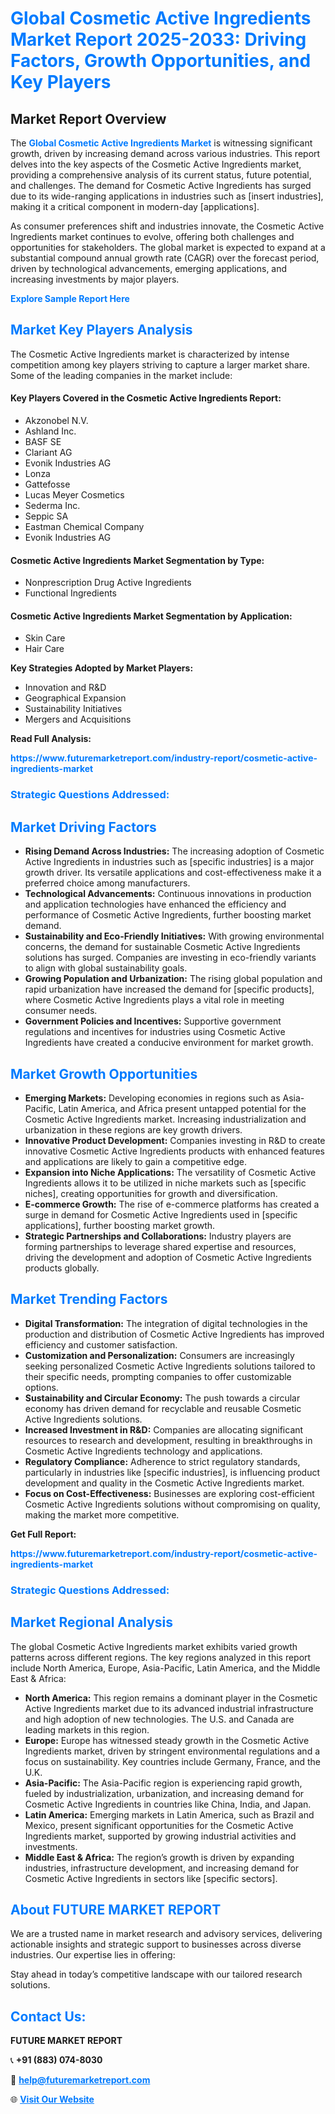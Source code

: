 <h1 style="color: #007BFF;">Global Cosmetic Active Ingredients Market Report 2025-2033: Driving Factors, Growth Opportunities, and Key Players</h1>

<section id="overview">
<h2>Market Report Overview</h2>
<p>The <a href="https://www.futuremarketreport.com/industry-report/cosmetic-active-ingredients-market" style="color: #007BFF; text-decoration: none;"><strong>Global Cosmetic Active Ingredients Market</strong></a> is witnessing significant growth, driven by increasing demand across various industries. This report delves into the key aspects of the Cosmetic Active Ingredients market, providing a comprehensive analysis of its current status, future potential, and challenges. The demand for Cosmetic Active Ingredients has surged due to its wide-ranging applications in industries such as [insert industries], making it a critical component in modern-day [applications].</p>
<p>As consumer preferences shift and industries innovate, the Cosmetic Active Ingredients market continues to evolve, offering both challenges and opportunities for stakeholders. The global market is expected to expand at a substantial compound annual growth rate (CAGR) over the forecast period, driven by technological advancements, emerging applications, and increasing investments by major players.</p>
</section>

<section id="overview">
<p><a href="https://www.futuremarketreport.com/request-sample/reportId=107966" style="color: #007BFF; text-decoration: none;"><strong>Explore Sample Report Here</strong></a></p>
</section>

<section id="key-players">
<h2 style="color: #007BFF;">Market Key Players Analysis</h2>
<p>The Cosmetic Active Ingredients market is characterized by intense competition among key players striving to capture a larger market share. Some of the leading companies in the market include:</p>
<h4>Key Players Covered in the Cosmetic Active Ingredients Report:</h4>
<ul><li>Akzonobel N.V.</li><li>Ashland Inc.</li><li>BASF SE</li><li>Clariant AG</li><li>Evonik Industries AG</li><li>Lonza</li><li>Gattefosse</li><li>Lucas Meyer Cosmetics</li><li>Sederma Inc.</li><li>Seppic SA</li><li>Eastman Chemical Company</li><li>Evonik Industries AG</li></ul>
<h4>Cosmetic Active Ingredients Market Segmentation by Type:</h4>
<ul><li>Nonprescription Drug Active Ingredients</li><li>Functional Ingredients</li></ul>

<h4>Cosmetic Active Ingredients Market Segmentation by Application:</h4>
<ul><li>Skin Care</li><li>Hair Care</li></ul>
<p><strong>Key Strategies Adopted by Market Players:</strong></p>
<ul>
<li>Innovation and R&D</li>
<li>Geographical Expansion</li>
<li>Sustainability Initiatives</li>
<li>Mergers and Acquisitions</li>
</ul>
</section>

<section>
<p><strong>Read Full Analysis: </strong></p><a href="https://www.futuremarketreport.com/industry-report/cosmetic-active-ingredients-market" style="color: #007BFF; text-decoration: none;"><strong>https://www.futuremarketreport.com/industry-report/cosmetic-active-ingredients-market</strong></a>
<h3 style="color: #007BFF;">Strategic Questions Addressed:</h3>
</section>

<section id="driving-factors">
<h2 style="color: #007BFF;">Market Driving Factors</h2>
<ul>
<li><strong>Rising Demand Across Industries:</strong> The increasing adoption of Cosmetic Active Ingredients in industries such as [specific industries] is a major growth driver. Its versatile applications and cost-effectiveness make it a preferred choice among manufacturers.</li>
<li><strong>Technological Advancements:</strong> Continuous innovations in production and application technologies have enhanced the efficiency and performance of Cosmetic Active Ingredients, further boosting market demand.</li>
<li><strong>Sustainability and Eco-Friendly Initiatives:</strong> With growing environmental concerns, the demand for sustainable Cosmetic Active Ingredients solutions has surged. Companies are investing in eco-friendly variants to align with global sustainability goals.</li>
<li><strong>Growing Population and Urbanization:</strong> The rising global population and rapid urbanization have increased the demand for [specific products], where Cosmetic Active Ingredients plays a vital role in meeting consumer needs.</li>
<li><strong>Government Policies and Incentives:</strong> Supportive government regulations and incentives for industries using Cosmetic Active Ingredients have created a conducive environment for market growth.</li>
</ul>
</section>

<section id="growth-opportunities">
<h2 style="color: #007BFF;">Market Growth Opportunities</h2>
<ul>
<li><strong>Emerging Markets:</strong> Developing economies in regions such as Asia-Pacific, Latin America, and Africa present untapped potential for the Cosmetic Active Ingredients market. Increasing industrialization and urbanization in these regions are key growth drivers.</li>
<li><strong>Innovative Product Development:</strong> Companies investing in R&D to create innovative Cosmetic Active Ingredients products with enhanced features and applications are likely to gain a competitive edge.</li>
<li><strong>Expansion into Niche Applications:</strong> The versatility of Cosmetic Active Ingredients allows it to be utilized in niche markets such as [specific niches], creating opportunities for growth and diversification.</li>
<li><strong>E-commerce Growth:</strong> The rise of e-commerce platforms has created a surge in demand for Cosmetic Active Ingredients used in [specific applications], further boosting market growth.</li>
<li><strong>Strategic Partnerships and Collaborations:</strong> Industry players are forming partnerships to leverage shared expertise and resources, driving the development and adoption of Cosmetic Active Ingredients products globally.</li>
</ul>
</section>

<section id="trending-factors">
<h2 style="color: #007BFF;">Market Trending Factors</h2>
<ul>
<li><strong>Digital Transformation:</strong> The integration of digital technologies in the production and distribution of Cosmetic Active Ingredients has improved efficiency and customer satisfaction.</li>
<li><strong>Customization and Personalization:</strong> Consumers are increasingly seeking personalized Cosmetic Active Ingredients solutions tailored to their specific needs, prompting companies to offer customizable options.</li>
<li><strong>Sustainability and Circular Economy:</strong> The push towards a circular economy has driven demand for recyclable and reusable Cosmetic Active Ingredients solutions.</li>
<li><strong>Increased Investment in R&D:</strong> Companies are allocating significant resources to research and development, resulting in breakthroughs in Cosmetic Active Ingredients technology and applications.</li>
<li><strong>Regulatory Compliance:</strong> Adherence to strict regulatory standards, particularly in industries like [specific industries], is influencing product development and quality in the Cosmetic Active Ingredients market.</li>
<li><strong>Focus on Cost-Effectiveness:</strong> Businesses are exploring cost-efficient Cosmetic Active Ingredients solutions without compromising on quality, making the market more competitive.</li>
</ul>
</section>

<section>
<p><strong>Get Full Report: </strong></p><a href="https://www.futuremarketreport.com/industry-report/cosmetic-active-ingredients-market" style="color: #007BFF; text-decoration: none;"><strong>https://www.futuremarketreport.com/industry-report/cosmetic-active-ingredients-market</strong></a>
<h3 style="color: #007BFF;">Strategic Questions Addressed:</h3>
</section>


<section id="regional-analysis">
<h2 style="color: #007BFF;">Market Regional Analysis</h2>
<p>The global Cosmetic Active Ingredients market exhibits varied growth patterns across different regions. The key regions analyzed in this report include North America, Europe, Asia-Pacific, Latin America, and the Middle East & Africa:</p>
<ul>
<li><strong>North America:</strong> This region remains a dominant player in the Cosmetic Active Ingredients market due to its advanced industrial infrastructure and high adoption of new technologies. The U.S. and Canada are leading markets in this region.</li>
<li><strong>Europe:</strong> Europe has witnessed steady growth in the Cosmetic Active Ingredients market, driven by stringent environmental regulations and a focus on sustainability. Key countries include Germany, France, and the U.K.</li>
<li><strong>Asia-Pacific:</strong> The Asia-Pacific region is experiencing rapid growth, fueled by industrialization, urbanization, and increasing demand for Cosmetic Active Ingredients in countries like China, India, and Japan.</li>
<li><strong>Latin America:</strong> Emerging markets in Latin America, such as Brazil and Mexico, present significant opportunities for the Cosmetic Active Ingredients market, supported by growing industrial activities and investments.</li>
<li><strong>Middle East & Africa:</strong> The region’s growth is driven by expanding industries, infrastructure development, and increasing demand for Cosmetic Active Ingredients in sectors like [specific sectors].</li>
</ul>
</section>

<footer>
<h2 style="color: #007BFF;">About FUTURE MARKET REPORT</h2>
<p>We are a trusted name in market research and advisory services, delivering actionable insights and strategic support to businesses across diverse industries. Our expertise lies in offering:</p>

<p>Stay ahead in today’s competitive landscape with our tailored research solutions.</p>

<h2 style="color: #007BFF;">Contact Us:</h2>
<p><strong>FUTURE MARKET REPORT</strong></p>
<p>📞 <strong>+91 (883) 074-8030</strong></p>
<p>📧 <strong><a href="mailto:help@futuremarketreport.com" style="color: #007BFF;">help@futuremarketreport.com</a></strong></p>
<p>🌐 <strong><a href="https://www.futuremarketreport.com/" style="color: #007BFF;">Visit Our Website</a></strong></p>
</footer>